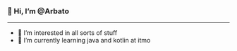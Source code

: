 ### 👋 Hi, I’m @Arbato
- ---
- 👀 I’m interested in all sorts of stuff
- 🌱 I’m currently learning java and kotlin at itmo

<!---
Arbato/Arbato is a ✨ special ✨ repository because its `README.md` (this file) appears on your GitHub profile.
You can click the Preview link to take a look at your changes.
--->

 
